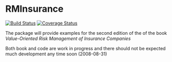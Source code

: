 # RMInsurance

[![Build Status](https://travis-ci.com/mkriele/RMInsurance.jl.svg?branch=master)](https://travis-ci.com/mkriele/RMInsurance.jl) 
[![Coverage Status](https://coveralls.io/repos/mkriele/RMInsurance.jl/badge.svg?branch=master&service=github)](https://coveralls.io/github/mkriele/RMInsurance.jl?branch=master)

The package will provide examples for the second edition of the of the book _Value-Oriented Risk Management of Insurance Companies_

Both book and code are work in progress and there should not be expected much development any time soon (2008-08-31)
